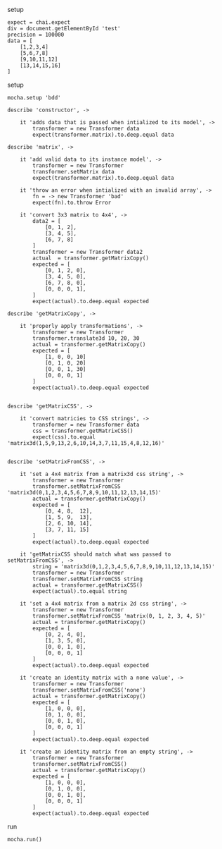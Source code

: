 setup

	expect = chai.expect
	div = document.getElementById 'test'
	precision = 100000
	data = [
		[1,2,3,4]
		[5,6,7,8]
		[9,10,11,12]
		[13,14,15,16]
	]

setup

	mocha.setup 'bdd'

	describe 'constructor', ->

		it 'adds data that is passed when intialized to its model', ->
			transformer = new Transformer data
			expect(transformer.matrix).to.deep.equal data

	describe 'matrix', ->

		it 'add valid data to its instance model', ->
			transformer = new Transformer
			transformer.setMatrix data
			expect(transformer.matrix).to.deep.equal data

		it 'throw an error when intialized with an invalid array', ->
			fn = -> new Transformer 'bad'
			expect(fn).to.throw Error

		it 'convert 3x3 matrix to 4x4', ->
			data2 = [
				[0, 1, 2],
				[3, 4, 5],
				[6, 7, 8]
			]
			transformer = new Transformer data2
			actual  = transformer.getMatrixCopy()
			expected = [
				[0, 1, 2, 0],
				[3, 4, 5, 0],
				[6, 7, 8, 0],
				[0, 0, 0, 1],
			]
			expect(actual).to.deep.equal expected

	describe 'getMatrixCopy', ->

		it 'properly apply transformations', ->
			transformer = new Transformer
			transformer.translate3d 10, 20, 30
			actual = transformer.getMatrixCopy()
			expected = [
				[1, 0, 0, 10]
				[0, 1, 0, 20]
				[0, 0, 1, 30]
				[0, 0, 0, 1]
			]
			expect(actual).to.deep.equal expected


	describe 'getMatrixCSS', ->

		it 'convert matricies to CSS strings', ->
			transformer = new Transformer data
			css = transformer.getMatrixCSS()
			expect(css).to.equal 'matrix3d(1,5,9,13,2,6,10,14,3,7,11,15,4,8,12,16)'


	describe 'setMatrixFromCSS', ->

		it 'set a 4x4 matrix from a matrix3d css string', ->
			transformer = new Transformer
			transformer.setMatrixFromCSS 'matrix3d(0,1,2,3,4,5,6,7,8,9,10,11,12,13,14,15)'
			actual = transformer.getMatrixCopy()
			expected = [
				[0, 4, 8,  12],
				[1, 5, 9,  13],
				[2, 6, 10, 14],
				[3, 7, 11, 15]
			]
			expect(actual).to.deep.equal expected

		it 'getMatrixCSS should match what was passed to setMatrixFromCSS', ->
			string = 'matrix3d(0,1,2,3,4,5,6,7,8,9,10,11,12,13,14,15)'
			transformer = new Transformer
			transformer.setMatrixFromCSS string
			actual = transformer.getMatrixCSS()
			expect(actual).to.equal string

		it 'set a 4x4 matrix from a matrix 2d css string', ->
			transformer = new Transformer
			transformer.setMatrixFromCSS 'matrix(0, 1, 2, 3, 4, 5)'
			actual = transformer.getMatrixCopy()
			expected = [
				[0, 2, 4, 0],
				[1, 3, 5, 0],
				[0, 0, 1, 0],
				[0, 0, 0, 1]
			]
			expect(actual).to.deep.equal expected

		it 'create an identity matrix with a none value', ->
			transformer = new Transformer
			transformer.setMatrixFromCSS('none')
			actual = transformer.getMatrixCopy()
			expected = [
				[1, 0, 0, 0],
				[0, 1, 0, 0],
				[0, 0, 1, 0],
				[0, 0, 0, 1]
			]
			expect(actual).to.deep.equal expected

		it 'create an identity matrix from an empty string', ->
			transformer = new Transformer
			transformer.setMatrixFromCSS()
			actual = transformer.getMatrixCopy()
			expected = [
				[1, 0, 0, 0],
				[0, 1, 0, 0],
				[0, 0, 1, 0],
				[0, 0, 0, 1]
			]
			expect(actual).to.deep.equal expected

run

	mocha.run()
